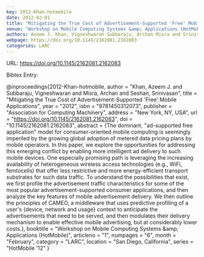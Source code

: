 ```yaml
---
key: 2012-Khan-hotmobile
date: 2012-02-01
title: "Mitigating the True Cost of Advertisement-Supported 'Free' Mobile Applications"
venue: "Workshop on Mobile Computing Systems &amp; Applications (HotMobile)"
authors: Azeem J. Khan, Vigneshwaran Subbaraju, Archan Misra and Srinivasan Seshan
webpage: https://doi.org/10.1145/2162081.2162083
categories: LARC
---
```


URL: https://doi.org/10.1145/2162081.2162083

Bibtex Entry:

@inproceedings{2012-Khan-hotmobile,
    author = "Khan, Azeem J. and Subbaraju, Vigneshwaran and Misra, Archan and Seshan, Srinivasan",
    title = "Mitigating the True Cost of Advertisement-Supported 'Free' Mobile Applications",
    year = "2012",
    isbn = "9781450312073",
    publisher = "Association for Computing Machinery",
    address = "New York, NY, USA",
    url = "https://doi.org/10.1145/2162081.2162083",
    doi = "10.1145/2162081.2162083",
    abstract = {The dominant, "ad-supported free application" model for consumer-oriented mobile computing is seemingly imperiled by the growing global adoption of metered data pricing plans by mobile operators. In this paper, we explore the opportunities for addressing this emerging conflict by enabling more intelligent ad delivery to such mobile devices. One especially promising path is leveraging the increasing availability of heterogeneous wireless access technologies (e.g., WiFi, femtocells) that offer less restrictive and more energy-efficient transport substrates for such data traffic. To understand the possibilities that exist, we first profile the advertisement traffic characteristics for some of the most popular advertisement-supported consumer applications, and then analyze the key features of mobile advertisement delivery. We then outline the principles of CAMEO, a middleware that uses predictive profiling of a user's {device, network and usage} context to anticipate the advertisements that need to be served, and then modulates their delivery mechanism to enable effective mobile advertising, but at considerably lower costs.},
    booktitle = "Workshop on Mobile Computing Systems \&amp; Applications (HotMobile)",
    articleno = "1",
    numpages = "6",
    month = "February",
    category = "LARC",
    location = "San Diego, California",
    series = "HotMobile '12"
}

